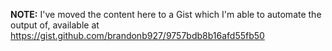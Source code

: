 **NOTE:** I've moved the content here to a Gist which I'm able to automate the output of, available at  https://gist.github.com/brandonb927/9757bdb8b16afd55fb50
